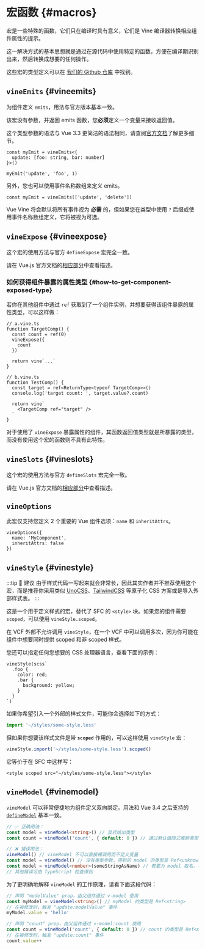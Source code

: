 # 宏函数 {#macros}

宏是一些特殊的函数，它们只在编译时具有意义，它们是 Vine 编译器转换相应组件属性的提示。

这一解决方式的基本思想就是通过在源代码中使用特定的函数，方便在编译期识别出来，然后转换成想要的任何操作。

这些宏的类型定义可以在 [我们的 Github 仓库](https://github.com/vue-vine/vue-vine/blob/main/packages/vue-vine/types/macros.d.ts) 中找到。

## `vineEmits` {#vineemits}

为组件定义 `emits`，用法与官方版本基本一致。

该宏没有参数，并返回 emits 函数，您**必须**定义一个变量来接收返回值。

这个类型参数的语法与 Vue 3.3 更简洁的语法相同，请查阅[官方文档](https://vuejs.org/api/sfc-script-setup.html#defineprops-defineemits)了解更多细节。

```vue-vine
const myEmit = vineEmits<{
  update: [foo: string, bar: number]
}>()

myEmit('update', 'foo', 1)
```

另外，您也可以使用事件名称数组来定义 emits。

```vue-vine
const myEmit = vineEmits(['update', 'delete'])
```

Vue Vine 将会默认将所有事件视为 **必需** 的，但如果您在类型中使用 `?` 后缀或使用事件名称数组定义，它将被视为可选。
## `vineExpose` {#vineexpose}

这个宏的使用方法与官方 `defineExpose` 宏完全一致。

请在 Vue.js 官方文档的[相应部分](https://cn.vuejs.org/api/sfc-script-setup.html#defineexpose)中查看描述。

### 如何获得组件暴露的属性类型 {#how-to-get-component-exposed-type}

若你在其他组件中通过 `ref` 获取到了一个组件实例，并想要获得该组件暴露的属性类型，可以这样做：

```vue-vine
// a.vine.ts
function TargetComp() {
  const count = ref(0)
  vineExpose({
    count
  })

  return vine`...`
}

// b.vine.ts
function TestComp() {
  const target = ref<ReturnType<typeof TargetComp>>()
  console.log('target count: ', target.value?.count)

  return vine`
    <TargetComp ref="target" />
  `
}
```

对于使用了 `vineExpose` 暴露属性的组件，其函数返回值类型就是所暴露的类型，而没有使用这个宏的函数则不具有此特性。

## `vineSlots` {#vineslots}

这个宏的使用方法与官方 `defineSlots` 宏完全一致。

请在 Vue.js 官方文档的[相应部分](https://cn.vuejs.org/api/sfc-script-setup.html#defineslots)中查看描述。

## `vineOptions`

此宏仅支持您定义 2 个重要的 Vue 组件选项：`name` 和 `inheritAttrs`。

```vue-vine
vineOptions({
  name: 'MyComponent',
  inheritAttrs: false
})
```

## `vineStyle` {#vinestyle}

:::tip 🧩 建议
由于样式代码一写起来就会非常长，因此其实作者并不推荐使用这个宏，而是推荐你采用类似 [UnoCSS](https://unocss.dev)、[TailwindCSS](https://tailwindcss.com) 等原子化 CSS 方案或是导入外部样式表。
:::

这是一个用于定义样式的宏，替代了 SFC 的 `<style>` 块。如果您的组件需要 `scoped`，可以使用 `vineStyle.scoped`。

在 VCF 外部不允许调用 `vineStyle`，在一个 VCF 中可以调用多次，因为你可能在组件中想要同时提供 scoped 和非 scoped 样式。

您还可以指定任何您想要的 CSS 处理器语言，查看下面的示例：

```vue-vine
vineStyle(scss`
  .foo {
    color: red;
    .bar {
      background: yellow;
    }
  }
`)
```

如果你希望引入一个外部的样式文件，可能你会选择如下的方式：

```ts
import '~/styles/some-style.less'
```

但如果你想要该样式文件是带 **`scoped`** 作用的，可以这样使用 `vineStyle` 宏：

```ts
vineStyle.import('~/styles/some-style.less').scoped()
```

它等价于在 SFC 中这样写：

```vue
<style scoped src="~/styles/some-style.less"></style>
```

## `vineModel` {#vinemodel}

`vineModel` 可以非常便捷地为组件定义双向绑定。用法和 Vue 3.4 之后支持的 [`defineModel`](https://cn.vuejs.org/api/sfc-script-setup.html#definemodel) 基本一致。

```ts
// ✅ 正确用法：
const model = vineModel<string>() // 显式给出类型
const count = vineModel('count', { default: 0 }) // 通过默认值隐式推断类型

// ❌ 错误用法：
vineModel() // vineModel 不可以直接裸调用而不定义变量
const model = vineModel() // 没有类型参数，得到的 model 的类型是 Ref<unknown>
const model = vineModel<number>(someStringAsName) // 若要为 model 取名，不可以使用变量而必须是字符串字面量
// 其他错误可由 TypeScript 检查得到
```

为了更明确地解释 `vineModel` 的工作原理，请看下面这段代码：

```ts
// 声明 "modelValue" prop，由父组件通过 v-model 使用
const myModel = vineModel<string>() // myModel 的类型是 Ref<string>
// 在被修改时，触发 "update:modelValue" 事件
myModel.value = 'hello'

// 声明 "count" prop，由父组件通过 v-model:count 使用
const count = vineModel('count', { default: 0 }) // count 的类型是 Ref<number>
// 在被修改时，触发 "update:count" 事件
count.value++
```
